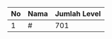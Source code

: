 | No | Nama            | Jumlah Level |
|----|-----------------|--------------|
| 1  | #    |    701        |

